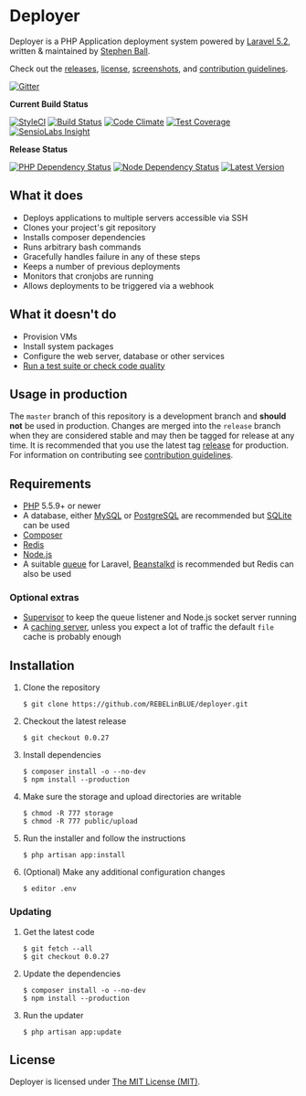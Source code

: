 # Deployer

Deployer is a PHP Application deployment system powered by [Laravel 5.2](http://laravel.com), written & maintained by [Stephen Ball](https://github.com/REBELinBLUE).

Check out the [releases](https://github.com/REBELinBLUE/deployer/releases), [license](LICENSE.md), [screenshots](SCREENSHOTS.md), and [contribution guidelines](CONTRIBUTING.md).

[![Gitter](https://img.shields.io/badge/chat-on%20gitter-green.svg)](https://gitter.im/REBELinBLUE/deployer)

**Current Build Status**

[![StyleCI](https://styleci.io/repos/33559148/shield?style=flat)](https://styleci.io/repos/33559148)
[![Build Status](http://ci.rebelinblue.com/build-status/image/3?branch=master&style=flat&label=PHPCI)](http://ci.rebelinblue.com/build-status/view/3?branch=master)
[![Code Climate](https://codeclimate.com/github/REBELinBLUE/deployer/badges/gpa.svg)](https://codeclimate.com/github/REBELinBLUE/deployer)
[![Test Coverage](https://codeclimate.com/github/REBELinBLUE/deployer/badges/coverage.svg)](https://codeclimate.com/github/REBELinBLUE/deployer)
[![SensioLabs Insight](https://img.shields.io/sensiolabs/i/686dd98b-c0e5-465b-8f14-29b1cab47f3b.svg)](https://insight.sensiolabs.com/projects/686dd98b-c0e5-465b-8f14-29b1cab47f3b)

**Release Status**

[![PHP Dependency Status](https://www.versioneye.com/user/projects/5531329410e7141211000f29/badge.svg)](https://www.versioneye.com/user/projects/5531329410e7141211000f29)
[![Node Dependency Status](https://www.versioneye.com/user/projects/5531329610e714f9e500109c/badge.svg)](https://www.versioneye.com/user/projects/5531329610e714f9e500109c)
[![Latest Version](https://img.shields.io/github/release/REBELinBLUE/deployer.svg)](https://github.com/REBELinBLUE/deployer/releases)

## What it does

* Deploys applications to multiple servers accessible via SSH
* Clones your project's git repository
* Installs composer dependencies
* Runs arbitrary bash commands
* Gracefully handles failure in any of these steps
* Keeps a number of previous deployments
* Monitors that cronjobs are running
* Allows deployments to be triggered via a webhook

## What it doesn't do

* Provision VMs
* Install system packages
* Configure the web server, database or other services
* [Run a test suite or check code quality](http://phptesting.org)

## Usage in production

The `master` branch of this repository is a development branch and **should not** be used in production. Changes are merged into the `release` branch when they are considered stable and may then be tagged for release at any time. It is recommended that you use the latest tag [release](https://github.com/REBELinBLUE/deployer/releases) for production. For information on contributing see [contribution guidelines](CONTRIBUTING.md).

## Requirements

- [PHP](http://www.php.net) 5.5.9+ or newer
- A database, either [MySQL](https://www.mysql.com) or [PostgreSQL](http://www.postgresql.org) are recommended but [SQLite](https://www.sqlite.org) can be used
- [Composer](https://getcomposer.org)
- [Redis](http://redis.io)
- [Node.js](https://nodejs.org/)
- A suitable [queue](http://laravel.com/docs/5.1/queues) for Laravel, [Beanstalkd](http://kr.github.io/beanstalkd/) is recommended but Redis can also be used

### Optional extras

- [Supervisor](http://supervisord.org) to keep the queue listener and Node.js socket server running
- A [caching server](http://laravel.com/docs/5.1/cache), unless you expect a lot of traffic the default `file` cache is probably enough

## Installation

1. Clone the repository

    ```shell
    $ git clone https://github.com/REBELinBLUE/deployer.git
    ```

2. Checkout the latest release

    ```shell
    $ git checkout 0.0.27
    ```

3. Install dependencies

    ```shell
    $ composer install -o --no-dev
    $ npm install --production
    ```

4. Make sure the storage and upload directories are writable

    ```shell
    $ chmod -R 777 storage
    $ chmod -R 777 public/upload
    ```

5. Run the installer and follow the instructions

    ```shell
    $ php artisan app:install
    ```

6. (Optional) Make any additional configuration changes

    ```shell
    $ editor .env
    ```

### Updating

1. Get the latest code

    ```shell
    $ git fetch --all
    $ git checkout 0.0.27
     ```

2. Update the dependencies

    ```shell
    $ composer install -o --no-dev
    $ npm install --production
    ```

3. Run the updater

    ```shell
    $ php artisan app:update
    ```

## License

Deployer is licensed under [The MIT License (MIT)](LICENSE.md).
